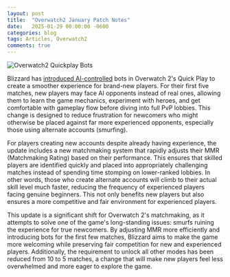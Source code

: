 ```yaml
---
layout: post
title:  "Overwatch2 January Patch Notes"
date:   2025-01-29 00:00:00 -0600
categories: blog
tags: Articles, Overwatch2
comments: true
---
```

![Overwatch2 Quickplay Bots](https://images.blz-contentstack.com/v3/assets/blt2477dcaf4ebd440c/blta12828c588a192aa/5cf15dedcf7aa6330ac66a05/wrecking-ball-screenshot-004.jpg?auto=webp)

Blizzard has [introduced AI-controlled](https://overwatch.blizzard.com/en-us/news/patch-notes/#patch-2025-01-28) bots in Overwatch 2's Quick Play to create a smoother experience for brand-new players. For their first five matches, new players may face AI opponents instead of real ones, allowing them to learn the game mechanics, experiment with heroes, and get comfortable with gameplay flow before diving into full PvP lobbies. This change is designed to reduce frustration for newcomers who might otherwise be placed against far more experienced opponents, especially those using alternate accounts (smurfing).

For players creating new accounts despite already having experience, the update includes a new matchmaking system that rapidly adjusts their MMR (Matchmaking Rating) based on their performance. This ensures that skilled players are identified quickly and placed into appropriately challenging matches instead of spending time stomping on lower-ranked lobbies. In other words, those who create alternate accounts will climb to their actual skill level much faster, reducing the frequency of experienced players facing genuine beginners. This not only benefits new players but also ensures a more competitive and fair environment for experienced players.

This update is a significant shift for Overwatch 2's matchmaking, as it attempts to solve one of the game's long-standing issues: smurfs ruining the experience for true newcomers. By adjusting MMR more efficiently and introducing bots for the first few matches, Blizzard aims to make the game more welcoming while preserving fair competition for new and experienced players. Additionally, the requirement to unlock all other modes has been reduced from 10 to 5 matches, a change that will make new players feel less overwhelmed and more eager to explore the game.
